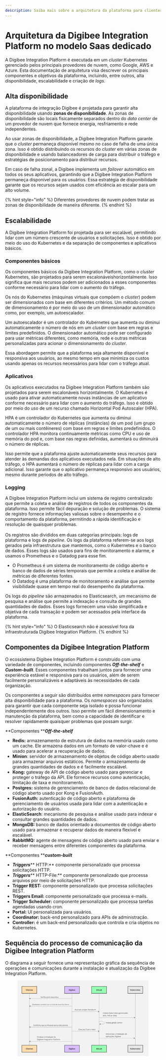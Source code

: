 ```yaml
---
description: Saiba mais sobre a arquitetura da plataforma para clientes SaaS dedicado
---
```


# Arquitetura da Digibee Integration Platform no modelo Saas dedicado

A Digibee Integration Platform é executada em um _cluster_ Kubernetes gerenciado pelos principais provedores de nuvem, como Google, AWS e Azure. Esta documentação de arquitetura visa descrever os principais componentes e objetivos da plataforma, incluindo, entre outros, alta disponibilidade, escalabilidade e criação de _logs._

## **Alta disponibilidade**

A plataforma de integração Digibee é projetada para garantir alta disponibilidade usando **zonas de disponibilidade**. As zonas de disponibilidade são locais fisicamente separados dentro do _data center_ de um provedor de nuvem que fornece energia, resfriamento e rede independentes.

Ao usar zonas de disponibilidade, a Digibee Integration Platform garante que o _cluster_ permaneça disponível mesmo no caso de falha de uma única zona. Isso é obtido distribuindo os recursos do _cluster_ em várias zonas de disponibilidade e usando balanceadores de carga para distribuir o tráfego e estratégias de posicionamento para distribuir recursos.

Em caso de falha zonal, a Digibee implementa um _failover_ automático em todos os seus aplicativos, garantindo que a Digibee Integration Platform permaneça disponível para os usuários. Essa estratégia de disponibilidade garante que os recursos sejam usados ​​com eficiência ao escalar para um alto volume.

{% hint style="info" %}
&#x20;Diferentes provedores de nuvem podem tratar as zonas de disponibilidade de maneira diferente.
{% endhint %}

## **Escalabilidade**

A Digibee Integration Platform foi projetada para ser escalável, permitindo lidar com um número crescente de usuários e solicitações. Isso é obtido por meio do uso do Kubernetes e da separação de componentes e aplicativos básicos.

### Componentes básicos

Os componentes básicos da Digibee Integration Platform, como o _cluster_ Kubernetes, são projetados para serem escalonáveis ​​horizontalmente. Isso significa que mais recursos podem ser adicionados a esses componentes conforme necessário para lidar com o aumento do tráfego.

Os nós do Kubernetes (máquinas virtuais que compõem o _cluster_) podem ser dimensionados com base em diferentes critérios. Um método comum de dimensionamento é por meio do uso de um dimensionador automático como, por exemplo, um autoescalador.

Um autoescalador é um controlador do Kubernetes que aumenta ou diminui automaticamente o número de nós em um _cluster_ com base em regras e limites predefinidos. O dimensionador automático pode ser configurado para usar métricas diferentes, como memória, rede e outras métricas personalizadas para acionar o dimensionamento do _cluster_.

Essa abordagem permite que a plataforma seja altamente disponível e responsiva aos usuários, ao mesmo tempo em que minimiza os custos usando apenas os recursos necessários para lidar com o tráfego atual.

### Aplicativos

Os aplicativos executados na Digibee Integration Platform também são projetados para serem escalonáveis ​​horizontalmente. O Kubernetes é usado para ativar automaticamente novas instâncias de um aplicativo conforme necessário para lidar com o aumento do tráfego. Isso é obtido por meio do uso de um recurso chamado Horizontal Pod Autoscaler (HPA).

HPA é um controlador do Kubernetes que aumenta ou diminui automaticamente o número de réplicas (instâncias) de um pod (um grupo de um ou mais contêineres) com base em regras e limites predefinidos. O controlador HPA monitora continuamente métricas como CPU e uso de memória do pod e, com base nas regras definidas, aumentará ou diminuirá o número de réplicas.

Isso permite que a plataforma ajuste automaticamente seus recursos para atender às demandas dos aplicativos executados nela. Em situações de alto tráfego, o HPA aumentará o número de réplicas para lidar com a carga adicional. Isso garante que o aplicativo permaneça responsivo aos usuários, mesmo durante períodos de alto tráfego.

### Logging

A Digibee Integration Platform inclui um sistema de registro centralizado que permite a coleta e análise de registros de todos os componentes da plataforma. Isso permite fácil depuração e solução de problemas. O sistema de registro fornece informações valiosas sobre o desempenho e o comportamento da plataforma, permitindo a rápida identificação e resolução de quaisquer problemas.\
\
Os registros são divididos em duas categorias principais: logs de plataforma e logs de _pipeline_. Os logs da plataforma referem-se aos logs gerados pela infraestrutura que mantemos, como o Kubernetes e o banco de dados. Esses logs são usados ​​para fins de monitoramento e alarme, e usamos o Prometheus e o Datadog para esse fim.

* O Prometheus é um sistema de monitoramento de código aberto e banco de dados de séries temporais que permite a coleta e análise de métricas de diferentes fontes.&#x20;
* O Datadog é uma plataforma de monitoramento e análise que permite visibilidade quase em tempo real do desempenho da plataforma.

Os logs do _pipeline_ são armazenados no Elasticsearch, um mecanismo de pesquisa e análise que permite a indexação e consulta de grandes quantidades de dados. Esses logs fornecem uma visão simplificada e objetiva de cada transação e podem ser acessados ​​pela interface da plataforma.

{% hint style="info" %}
&#x20;O Elasticsearch não é acessível fora da infraestruturada Digibee Integration Platform.&#x20;
{% endhint %}

## **Componentes da Digibee Integration Platform**

O ecossistema Digibee Integration Platform é construído com uma variedade de componentes, incluindo componentes _**Off-the-shelf**_ e _**Custom-built**_. Esses componentes trabalham juntos para fornecer uma experiência estável e responsiva para os usuários, além de serem facilmente personalizáveis ​​e adaptáveis ​​às necessidades de cada organização.

Os componentes a seguir são distribuídos entre _namespaces_ para fornecer alta disponibilidade para a plataforma. Os _namespaces_ são organizados para garantir que cada componente seja isolado e possa funcionar independentemente dos outros. Isso permite um fácil dimensionamento e manutenção da plataforma, bem como a capacidade de identificar e resolver rapidamente quaisquer problemas que possam surgir.

**Componentes **_**Off-the-shelf**_

* **Redis:** armazenamento de estrutura de dados na memória usado como um cache. Ele armazena dados em um formato de valor-chave e é usado para acelerar a recuperação de dados.&#x20;
* **Minion**: servidor de armazenamento de objetos de código aberto usado para armazenar arquivos estáticos. Permite o armazenamento de grandes quantidades de dados e é facilmente escalável.&#x20;
* **Kong:** gateway de API de código aberto usado para gerenciar e proteger o tráfego da API. Ele fornece recursos como autenticação, limitação de taxa e monitoramento.&#x20;
* **Postgres:** sistema de gerenciamento de banco de dados relacional de código aberto usado por Kong e FusionAuth.&#x20;
* **FusionAuth:** autenticação de código aberto e plataforma de gerenciamento de usuários usada para lidar com a autenticação e autorização do usuário.&#x20;
* **ElasticSearch**: mecanismo de pesquisa e análise usado para indexar e consultar grandes quantidades de dados.&#x20;
* **MongoDB:** banco de dados orientado a documentos de código aberto usado para armazenar e recuperar dados de maneira flexível e escalável.&#x20;
* **RabbitMQ:** agente de mensagens de código aberto usado para enviar e receber mensagens entre diferentes componentes da plataforma.&#x20;

**Componentes **_**custom-built**_

* _**Triggers**_** HTTP:** componente personalizado que processa solicitações HTTP.&#x20;
* _**Triggers**_** HTTP-File:** componente personalizado que processa arquivos por meio de solicitações HTTP.&#x20;
* **Trigger REST:** componente personalizado que processa solicitações REST.&#x20;
* **Triggers Email:** componente personalizado que processa e-mails.&#x20;
* **Trigger Scheduler:** componente personalizado que processa tarefas agendadas usando cron.&#x20;
* **Portal:** UI personalizada para usuários.&#x20;
* **Coordinator:** back-end personalizado para APIs de administração.&#x20;
* **Controller:** é um back-end personalizado que controla e cria objetos no Kubernetes.

## **Sequência do processo de comunicação da Digibee Integration Platform**

O diagrama a seguir fornece uma representação gráfica da sequência de operações e comunicações durante a instalação e atualização da Digibee Integration Platform.



<figure><img src="../../.gitbook/assets/Digibee Platform Communication Process Sequence (2).jpg" alt=""><figcaption></figcaption></figure>
